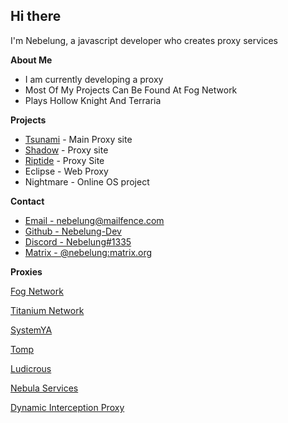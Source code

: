 ## Hi there
I'm Nebelung, a javascript developer who creates proxy services

**About Me**

- I am currently developing a proxy
- Most Of My Projects Can Be Found At Fog Network
- Plays Hollow Knight And Terraria

**Projects**

- [Tsunami](https://github.com/FogNetwork/Tsunami) - Main Proxy site
- [Shadow](https://github.com/FogNetwork/Shadow) - Proxy site
- [Riptide](https://github.com/FogNetwork/Riptide) - Proxy Site
- Eclipse - Web Proxy
- Nightmare - Online OS project

**Contact**

- [Email - nebelung@mailfence.com](mailto:nebelung@mailfence.com)
- [Github - Nebelung-Dev](https://github.com/Nebelung-Dev)
- [Discord - Nebelung#1335](https://discordapp.com/users/887118260963782686)
- [Matrix - @nebelung:matrix.org](https://matrix.to/#/@nebelung:matrix.org)

**Proxies**

[Fog Network](https://github.com/FogNetwork)

[Titanium Network](https://github.com/titaniumnetwork-dev)

[SystemYA](https://github.com/sysce)

[Tomp](https://github.com/tomphttp)

[Ludicrous](https://github.com/LudicrousDevelopment)

[Nebula Services](https://github.com/NebulaServices)

[Dynamic Interception Proxy](https://github.com/Dynamic-Interception-Proxy)

